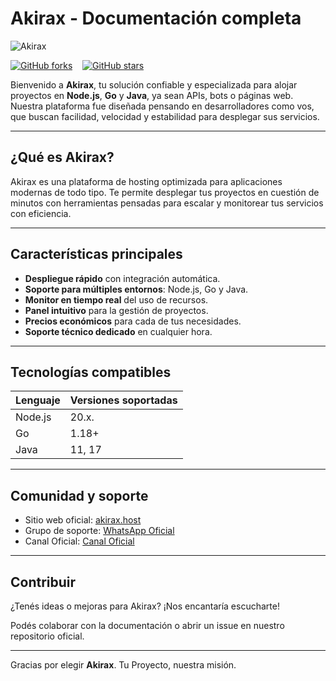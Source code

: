 # Akirax - Documentación completa

![Akirax](https://files.catbox.moe/b6c5er.jpg)

[![GitHub forks](https://img.shields.io/github/forks/inirey/API-COLLECTION?style=social)](https://github.com/inirey/API-COLLECTION/network) &nbsp;&nbsp; [![GitHub stars](https://img.shields.io/github/stars/inirey/API-COLLECTION?style=social)](https://github.com/inirey/API-COLLECTION/stargazers)

Bienvenido a **Akirax**, tu solución confiable y especializada para alojar proyectos en **Node.js**, **Go** y **Java**, ya sean APIs, bots o páginas web.  
Nuestra plataforma fue diseñada pensando en desarrolladores como vos, que buscan facilidad, velocidad y estabilidad para desplegar sus servicios.

---

## ¿Qué es Akirax?

Akirax es una plataforma de hosting optimizada para aplicaciones modernas de todo tipo. Te permite desplegar tus proyectos en cuestión de minutos con herramientas pensadas para escalar y monitorear tus servicios con eficiencia.

---

## Características principales

- **Despliegue rápido** con integración automática.
- **Soporte para múltiples entornos**: Node.js, Go y Java.
- **Monitor en tiempo real** del uso de recursos.
- **Panel intuitivo** para la gestión de proyectos.
- **Precios económicos** para cada de tus necesidades.
- **Soporte técnico dedicado** en cualquier hora.

---

## Tecnologías compatibles

| Lenguaje  | Versiones soportadas |
|-----------|-----------------------|
| Node.js   | 20.x.                  |
| Go        | 1.18+                 |
| Java      | 11, 17                |

---

## Comunidad y soporte

- Sitio web oficial: [akirax.host](https://home.akirax.net)
- Grupo de soporte: [WhatsApp Oficial](https://chat.whatsapp.com/JxSZTFJN9J20TnsH7KsKTA)
- Canal Oficial: [Canal Oficial](https://whatsapp.com/channel/0029VbBCchVDJ6H6prNYfz2z)

---

## Contribuir

¿Tenés ideas o mejoras para Akirax? ¡Nos encantaría escucharte!  

Podés colaborar con la documentación o abrir un issue en nuestro repositorio oficial.

---

Gracias por elegir **Akirax**. Tu Proyecto, nuestra misión.
